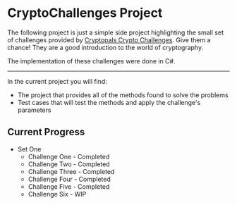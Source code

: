 CryptoChallenges Project
======
The following project is just a simple side project highlighting the small set of challenges
provided by [Cryptopals Crypto Challenges](https://cryptopals.com/). Give them a chance! They
are a good introduction to the world of cryptography.

The implementation of these challenges were done in C#.


---
In the current project you will find:
+ The project that provides all of the methods found to solve the problems
+ Test cases that will test the methods and apply the challenge's parameters

Current Progress
------
+ Set One
	+ Challenge One - Completed
	+ Challenge Two - Completed
	+ Challenge Three - Completed
	+ Challenge Four - Completed
	+ Challenge Five - Completed
	+ Challenge Six - WIP